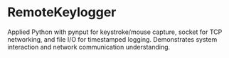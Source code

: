 # RemoteKeylogger
Applied Python with pynput for keystroke/mouse capture, socket for TCP networking, and file I/O for timestamped logging. Demonstrates system interaction and network communication understanding.

